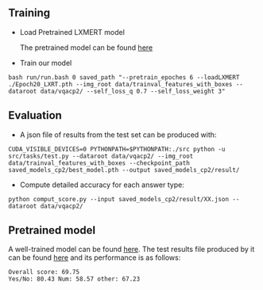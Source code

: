## Training

* Load Pretrained LXMERT model

  The pretrained model can be found [here](https://github.com/Zhiquan-Wen/D-VQA/releases/download/LXMERT_pretrained_model/Epoch20_LXRT.pth)


* Train our model
```
bash run/run.bash 0 saved_path "--pretrain_epoches 6 --loadLXMERT ./Epoch20_LXRT.pth --img_root data/trainval_features_with_boxes --dataroot data/vqacp2/ --self_loss_q 0.7 --self_loss_weight 3"
``` 

## Evaluation
* A json file of results from the test set can be produced with:
```
CUDA_VISIBLE_DEVICES=0 PYTHONPATH=$PYTHONPATH:./src python -u src/tasks/test.py --dataroot data/vqacp2/ --img_root data/trainval_features_with_boxes --checkpoint_path saved_models_cp2/best_model.pth --output saved_models_cp2/result/
```
* Compute detailed accuracy for each answer type:
```
python comput_score.py --input saved_models_cp2/result/XX.json --dataroot data/vqacp2/
```

## Pretrained model
A well-trained model can be found [here](https://github.com/Zhiquan-Wen/D-VQA/releases/download/Models_LXMERT/BEST.pth). The test results file produced by it can be found [here](https://github.com/Zhiquan-Wen/D-VQA/releases/download/Results_LXMERT/test_best_epoch0.json) and its performance is as follows:
```
Overall score: 69.75
Yes/No: 80.43 Num: 58.57 other: 67.23
```